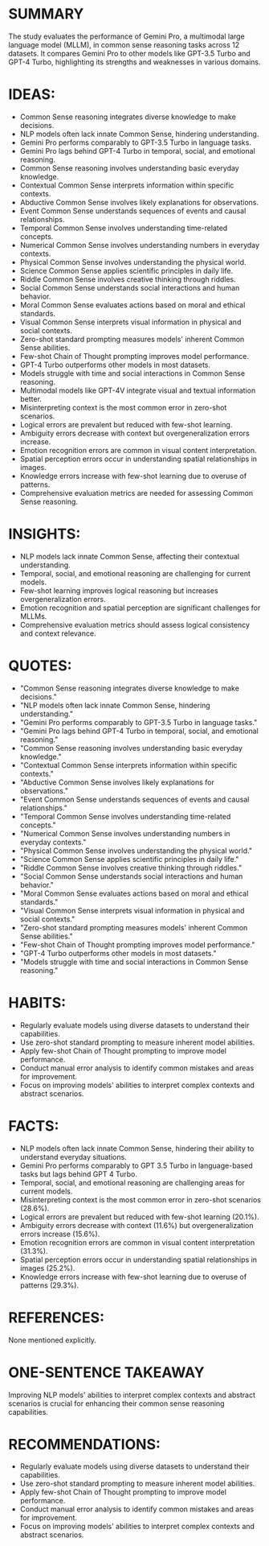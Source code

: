 # SUMMARY
The study evaluates the performance of Gemini Pro, a multimodal large language model (MLLM), in common sense reasoning tasks across 12 datasets. It compares Gemini Pro to other models like GPT-3.5 Turbo and GPT-4 Turbo, highlighting its strengths and weaknesses in various domains.

# IDEAS:
- Common Sense reasoning integrates diverse knowledge to make decisions.
- NLP models often lack innate Common Sense, hindering understanding.
- Gemini Pro performs comparably to GPT-3.5 Turbo in language tasks.
- Gemini Pro lags behind GPT-4 Turbo in temporal, social, and emotional reasoning.
- Common Sense reasoning involves understanding basic everyday knowledge.
- Contextual Common Sense interprets information within specific contexts.
- Abductive Common Sense involves likely explanations for observations.
- Event Common Sense understands sequences of events and causal relationships.
- Temporal Common Sense involves understanding time-related concepts.
- Numerical Common Sense involves understanding numbers in everyday contexts.
- Physical Common Sense involves understanding the physical world.
- Science Common Sense applies scientific principles in daily life.
- Riddle Common Sense involves creative thinking through riddles.
- Social Common Sense understands social interactions and human behavior.
- Moral Common Sense evaluates actions based on moral and ethical standards.
- Visual Common Sense interprets visual information in physical and social contexts.
- Zero-shot standard prompting measures models' inherent Common Sense abilities.
- Few-shot Chain of Thought prompting improves model performance.
- GPT-4 Turbo outperforms other models in most datasets.
- Models struggle with time and social interactions in Common Sense reasoning.
- Multimodal models like GPT-4V integrate visual and textual information better.
- Misinterpreting context is the most common error in zero-shot scenarios.
- Logical errors are prevalent but reduced with few-shot learning.
- Ambiguity errors decrease with context but overgeneralization errors increase.
- Emotion recognition errors are common in visual content interpretation.
- Spatial perception errors occur in understanding spatial relationships in images.
- Knowledge errors increase with few-shot learning due to overuse of patterns.
- Comprehensive evaluation metrics are needed for assessing Common Sense reasoning.

# INSIGHTS:
- NLP models lack innate Common Sense, affecting their contextual understanding.
- Temporal, social, and emotional reasoning are challenging for current models.
- Few-shot learning improves logical reasoning but increases overgeneralization errors.
- Emotion recognition and spatial perception are significant challenges for MLLMs.
- Comprehensive evaluation metrics should assess logical consistency and context relevance.

# QUOTES:
- "Common Sense reasoning integrates diverse knowledge to make decisions."
- "NLP models often lack innate Common Sense, hindering understanding."
- "Gemini Pro performs comparably to GPT-3.5 Turbo in language tasks."
- "Gemini Pro lags behind GPT-4 Turbo in temporal, social, and emotional reasoning."
- "Common Sense reasoning involves understanding basic everyday knowledge."
- "Contextual Common Sense interprets information within specific contexts."
- "Abductive Common Sense involves likely explanations for observations."
- "Event Common Sense understands sequences of events and causal relationships."
- "Temporal Common Sense involves understanding time-related concepts."
- "Numerical Common Sense involves understanding numbers in everyday contexts."
- "Physical Common Sense involves understanding the physical world."
- "Science Common Sense applies scientific principles in daily life."
- "Riddle Common Sense involves creative thinking through riddles."
- "Social Common Sense understands social interactions and human behavior."
- "Moral Common Sense evaluates actions based on moral and ethical standards."
- "Visual Common Sense interprets visual information in physical and social contexts."
- "Zero-shot standard prompting measures models' inherent Common Sense abilities."
- "Few-shot Chain of Thought prompting improves model performance."
- "GPT-4 Turbo outperforms other models in most datasets."
- "Models struggle with time and social interactions in Common Sense reasoning."

# HABITS:
- Regularly evaluate models using diverse datasets to understand their capabilities.
- Use zero-shot standard prompting to measure inherent model abilities.
- Apply few-shot Chain of Thought prompting to improve model performance.
- Conduct manual error analysis to identify common mistakes and areas for improvement.
- Focus on improving models' abilities to interpret complex contexts and abstract scenarios.

# FACTS:
- NLP models often lack innate Common Sense, hindering their ability to understand everyday situations.
- Gemini Pro performs comparably to GPT 3.5 Turbo in language-based tasks but lags behind GPT 4 Turbo.
- Temporal, social, and emotional reasoning are challenging areas for current models.
- Misinterpreting context is the most common error in zero-shot scenarios (28.6%).
- Logical errors are prevalent but reduced with few-shot learning (20.1%).
- Ambiguity errors decrease with context (11.6%) but overgeneralization errors increase (15.6%).
- Emotion recognition errors are common in visual content interpretation (31.3%).
- Spatial perception errors occur in understanding spatial relationships in images (25.2%).
- Knowledge errors increase with few-shot learning due to overuse of patterns (29.3%).

# REFERENCES:
None mentioned explicitly.

# ONE-SENTENCE TAKEAWAY
Improving NLP models' abilities to interpret complex contexts and abstract scenarios is crucial for enhancing their common sense reasoning capabilities.

# RECOMMENDATIONS:
- Regularly evaluate models using diverse datasets to understand their capabilities.
- Use zero-shot standard prompting to measure inherent model abilities.
- Apply few-shot Chain of Thought prompting to improve model performance.
- Conduct manual error analysis to identify common mistakes and areas for improvement.
- Focus on improving models' abilities to interpret complex contexts and abstract scenarios.